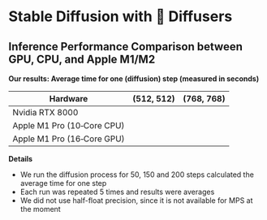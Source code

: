 # Stable Diffusion with 🤗 Diffusers

## Inference Performance Comparison between GPU, CPU, and Apple M1/M2

**Our results: Average time for one (diffusion) step (measured in seconds)**

| Hardware                   | (512, 512) | (768, 768) |
|----------------------------|------------|------------|
| Nvidia RTX 8000            |            |            |
| Apple M1 Pro (10‑Core CPU) |            |            |
| Apple M1 Pro (16‑Core GPU) |            |            |

**Details**
- We run the diffusion process for 50, 150 and 200 steps calculated the average time for one step
- Each run was repeated 5 times and results were averages
- We did not use half-float precision, since it is not available for MPS at the moment
